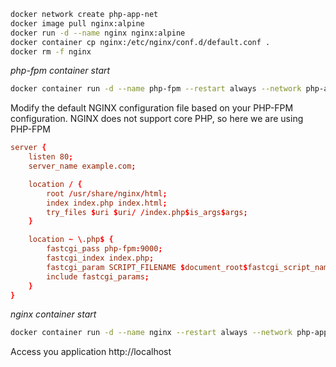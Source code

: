 

```bash
docker network create php-app-net
docker image pull nginx:alpine
docker run -d --name nginx nginx:alpine
docker container cp nginx:/etc/nginx/conf.d/default.conf .
docker rm -f nginx
```
_php-fpm container start_
```bash
docker container run -d --name php-fpm --restart always --network php-app-net -v ${pwd}/website/:/usr/share/nginx/html php:fpm
```

Modify the default NGINX configuration file based on your PHP-FPM configuration. NGINX does not support core PHP, so here we are using PHP-FPM

```conf
server {
    listen 80;
    server_name example.com;

    location / {
        root /usr/share/nginx/html;
        index index.php index.html;
        try_files $uri $uri/ /index.php$is_args$args;
    }

    location ~ \.php$ {
        fastcgi_pass php-fpm:9000;
        fastcgi_index index.php;
        fastcgi_param SCRIPT_FILENAME $document_root$fastcgi_script_name;
        include fastcgi_params;
    }
}
```

_nginx container start_

```bash
docker container run -d --name nginx --restart always --network php-app-net -p 80:80 -v $(pwd)/website/:/usr/share/nginx/html -v $(pwd)/default.conf:/etc/nginx/conf.d/default.conf nginx:alpine
```

Access you application http://localhost
